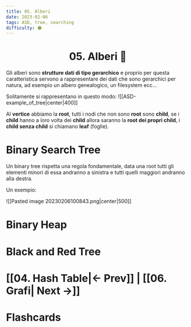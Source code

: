 ```yaml
---
title: 05. Alberi
date: 2023-02-06
tags: ASD, tree, searching
difficulty: 🟠
---
```


<h1  style="text-align: center;">  05. Alberi 🌲 </h1> 

Gli alberi sono **strutture dati di tipo gerarchico** e proprio per questa caratteristica servono a rappresentare dei dati che sono gerarchici per natura, ad esempio un albero genealogico, un filesystem ecc...

Solitamente si rappresentano in questo modo:
![[ASD-example_of_tree|center|400]]

Al **vertice** abbiamo la **root**, tutti i nodi che non sono **root** sono **child**, se i **child** hanno a loro volta dei **child** allora saranno la **root dei propri child**, i **child senza child** si chiamano **leaf** (foglie).


# Binary Search Tree

Un binary tree rispetta una regola fondamentale, data una root tutti gli elementi minori di essa andranno a sinistra e tutti quelli maggiori andranno alla destra.

Un esempio:

![[Pasted image 20230206100843.png|center|500]]





# Binary Heap


# Black and Red Tree



# [[04. Hash Table|← Prev]] | [[06. Grafi| Next →]]





# Flashcards

